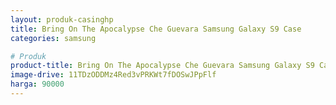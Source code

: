 ```yaml
---
layout: produk-casinghp
title: Bring On The Apocalypse Che Guevara Samsung Galaxy S9 Case
categories: samsung

# Produk
product-title: Bring On The Apocalypse Che Guevara Samsung Galaxy S9 Case
image-drive: 11TDzODDMz4Red3vPRKWt7fDOSwJPpFlf
harga: 90000
---
```

